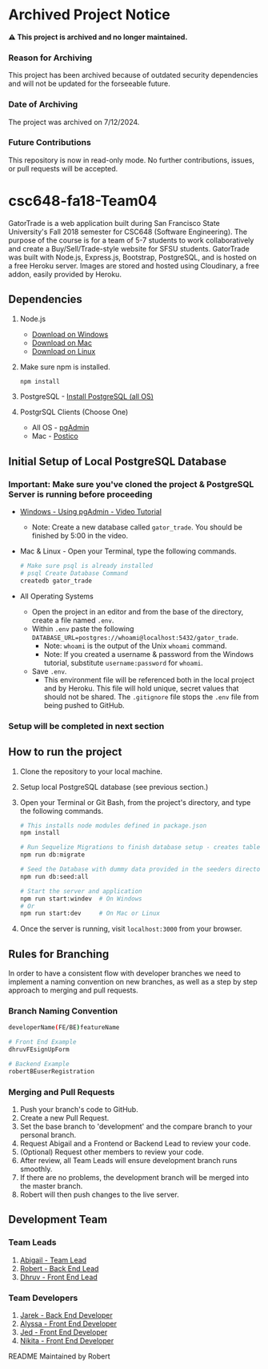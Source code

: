 # Archived Project Notice

**⚠️ This project is archived and no longer maintained.**

### Reason for Archiving
This project has been archived because of outdated security dependencies and will not be updated for the forseeable future.

### Date of Archiving
The project was archived on 7/12/2024.

### Future Contributions
This repository is now in read-only mode. No further contributions, issues, or pull requests will be accepted.


# csc648-fa18-Team04

GatorTrade is a web application built during San Francisco State University's Fall 2018 semester for CSC648 (Software Engineering). The purpose of the course is for a team of 5-7 students to work collaboratively and create a Buy/Sell/Trade-style website for SFSU students. GatorTrade was built with Node.js, Express.js, Bootstrap, PostgreSQL, and is hosted on a free Heroku server. Images are stored and hosted using Cloudinary, a free addon, easily provided by Heroku.

## Dependencies

1. Node.js

   - [Download on Windows](https://blog.teamtreehouse.com/install-node-js-npm-windows)
   - [Download on Mac](https://blog.teamtreehouse.com/install-node-js-npm-mac)
   - [Download on Linux](https://blog.teamtreehouse.com/install-node-js-npm-linux)

2. Make sure npm is installed.

   ```bash
   npm install
   ```

3. PostgreSQL - [Install PostgreSQL (all OS)](https://www.postgresql.org/download/)

4. PostgrSQL Clients (Choose One)
   - All OS - [pgAdmin](https://www.pgadmin.org/download/)
   - Mac - [Postico](https://eggerapps.at/postico/)

## Initial Setup of Local PostgreSQL Database

### Important: Make sure you've cloned the project & PostgreSQL Server is running before proceeding

- [Windows - Using pgAdmin - Video Tutorial](https://youtu.be/EBw5E5DzAvE?t=185)
  - Note: Create a new database called `gator_trade`. You should be finished by 5:00 in the video.
- Mac & Linux - Open your Terminal, type the following commands.

  ```bash
  # Make sure psql is already installed
  # psql Create Database Command
  createdb gator_trade
  ```

- All Operating Systems

  - Open the project in an editor and from the base of the directory, create a file named `.env`.
  - Within `.env` paste the following `DATABASE_URL=postgres://whoami@localhost:5432/gator_trade`.
    - Note: `whoami` is the output of the Unix `whoami` command.
    - Note: If you created a username & password from the Windows tutorial, substitute `username:password` for `whoami`.
  - Save `.env`.
    - This environment file will be referenced both in the local project and by Heroku. This file will hold unique, secret values that should not be shared. The `.gitignore` file stops the `.env` file from being pushed to GitHub.

### Setup will be completed in next section

## How to run the project

1. Clone the repository to your local machine.
2. Setup local PostgreSQL database (see previous section.)
3. Open your Terminal or Git Bash, from the project's directory, and type the following commands.

   ```bash
   # This installs node modules defined in package.json
   npm install

   # Run Sequelize Migrations to finish database setup - creates tables
   npm run db:migrate

   # Seed the Database with dummy data provided in the seeders directory
   npm run db:seed:all

   # Start the server and application
   npm run start:windev  # On Windows
   # Or
   npm run start:dev     # On Mac or Linux
   ```

4. Once the server is running, visit `localhost:3000` from your browser.

## Rules for Branching

In order to have a consistent flow with developer branches we need to implement a naming convention on new branches, as well as a step by step approach to merging and pull requests.

### Branch Naming Convention

```bash
developerName(FE/BE)featureName

# Front End Example
dhruvFEsignUpForm

# Backend Example
robertBEuserRegistration
```

### Merging and Pull Requests

1. Push your branch's code to GitHub.
2. Create a new Pull Request.
3. Set the base branch to 'development' and the compare branch to your personal branch.
4. Request Abigail and a Frontend or Backend Lead to review your code.
5. (Optional) Request other members to review your code.
6. After review, all Team Leads will ensure development branch runs smoothly.
7. If there are no problems, the development branch will be merged into the master branch.
8. Robert will then push changes to the live server.

## Development Team

### Team Leads

1. [Abigail - Team Lead](https://github.com/michinchin)
2. [Robert - Back End Lead](https://github.com/rquinones93)
3. [Dhruv - Front End Lead](https://github.com/dhruvbshah)

### Team Developers

1. [Jarek - Back End Developer](https://github.com/Janda95)
2. [Alyssa - Front End Developer](https://github.com/amalunao)
3. [Jed - Front End Developer](https://github.com/jahmadia)
4. [Nikita - Front End Developer](https://github.com/nbajra)

README Maintained by Robert
